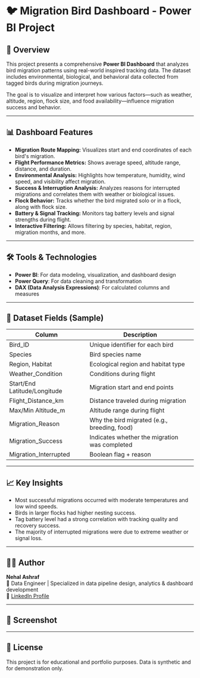 # 🐦 Migration Bird Dashboard - Power BI Project

## 📌 Overview

This project presents a comprehensive **Power BI Dashboard** that analyzes bird migration patterns using real-world inspired tracking data. The dataset includes environmental, biological, and behavioral data collected from tagged birds during migration journeys.

The goal is to visualize and interpret how various factors—such as weather, altitude, region, flock size, and food availability—influence migration success and behavior.

---

## 📊 Dashboard Features

- **Migration Route Mapping:** Visualizes start and end coordinates of each bird's migration.
- **Flight Performance Metrics:** Shows average speed, altitude range, distance, and duration.
- **Environmental Analysis:** Highlights how temperature, humidity, wind speed, and visibility affect migration.
- **Success & Interruption Analysis:** Analyzes reasons for interrupted migrations and correlates them with weather or biological issues.
- **Flock Behavior:** Tracks whether the bird migrated solo or in a flock, along with flock size.
- **Battery & Signal Tracking:** Monitors tag battery levels and signal strengths during flight.
- **Interactive Filtering:** Allows filtering by species, habitat, region, migration months, and more.

---

## 🛠️ Tools & Technologies

- **Power BI**: For data modeling, visualization, and dashboard design
- **Power Query**: For data cleaning and transformation
- **DAX (Data Analysis Expressions)**: For calculated columns and measures

---

## 📁 Dataset Fields (Sample)

| Column                    | Description                                         |
|--------------------------|-----------------------------------------------------|
| Bird_ID                  | Unique identifier for each bird                     |
| Species                 | Bird species name                                   |
| Region, Habitat         | Ecological region and habitat type                  |
| Weather_Condition       | Conditions during flight                            |
| Start/End Latitude/Longitude | Migration start and end points                  |
| Flight_Distance_km       | Distance traveled during migration                  |
| Max/Min Altitude_m       | Altitude range during flight                        |
| Migration_Reason         | Why the bird migrated (e.g., breeding, food)        |
| Migration_Success        | Indicates whether the migration was completed       |
| Migration_Interrupted    | Boolean flag + reason                               |

---

## 📈 Key Insights

- Most successful migrations occurred with moderate temperatures and low wind speeds.
- Birds in larger flocks had higher nesting success.
- Tag battery level had a strong correlation with tracking quality and recovery success.
- The majority of interrupted migrations were due to extreme weather or signal loss.

---

## 🙋‍♀️ Author

**Nehal Ashraf**  
📌 Data Engineer | Specialized in data pipeline design, analytics & dashboard development  
🔗 [LinkedIn Profile]((https://www.linkedin.com/in/nehal-ashraf22/)) 

---

## 📎 Screenshot


---

## 📜 License

This project is for educational and portfolio purposes. Data is synthetic and for demonstration only.

